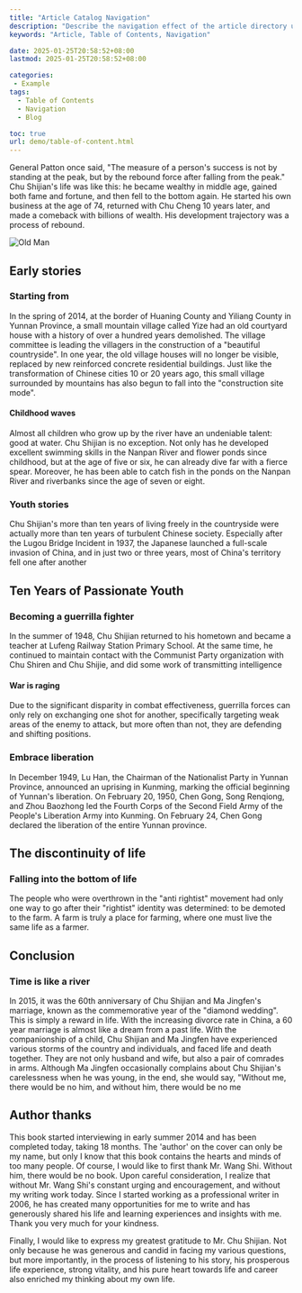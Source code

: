 ```yaml
---
title: "Article Catalog Navigation"
description: "Describe the navigation effect of the article directory under NexT theme."
keywords: "Article, Table of Contents, Navigation"

date: 2025-01-25T20:58:52+08:00
lastmod: 2025-01-25T20:58:52+08:00

categories:
 - Example
tags:
  - Table of Contents
  - Navigation
  - Blog

toc: true
url: demo/table-of-content.html
---
```


General Patton once said, "The measure of a person's success is not by standing at the peak, but by the rebound force after falling from the peak." Chu Shijian's life was like this: he became wealthy in middle age, gained both fame and fortune, and then fell to the bottom again. He started his own business at the age of 74, returned with Chu Cheng 10 years later, and made a comeback with billions of wealth. His development trajectory was a process of rebound.

<!--more-->

![Old Man](https://wfqqreader-1252317822.image.myqcloud.com/cover/568/814568/t6_814568.jpg)

## Early stories
### Starting from

In the spring of 2014, at the border of Huaning County and Yiliang County in Yunnan Province, a small mountain village called Yize had an old courtyard house with a history of over a hundred years demolished. The village committee is leading the villagers in the construction of a "beautiful countryside". In one year, the old village houses will no longer be visible, replaced by new reinforced concrete residential buildings. Just like the transformation of Chinese cities 10 or 20 years ago, this small village surrounded by mountains has also begun to fall into the "construction site mode".

#### Childhood waves

Almost all children who grow up by the river have an undeniable talent: good at water. Chu Shijian is no exception. Not only has he developed excellent swimming skills in the Nanpan River and flower ponds since childhood, but at the age of five or six, he can already dive far with a fierce spear. Moreover, he has been able to catch fish in the ponds on the Nanpan River and riverbanks since the age of seven or eight.

### Youth stories

Chu Shijian's more than ten years of living freely in the countryside were actually more than ten years of turbulent Chinese society. Especially after the Lugou Bridge Incident in 1937, the Japanese launched a full-scale invasion of China, and in just two or three years, most of China's territory fell one after another

## Ten Years of Passionate Youth
### Becoming a guerrilla fighter

In the summer of 1948, Chu Shijian returned to his hometown and became a teacher at Lufeng Railway Station Primary School. At the same time, he continued to maintain contact with the Communist Party organization with Chu Shiren and Chu Shijie, and did some work of transmitting intelligence

#### War is raging

Due to the significant disparity in combat effectiveness, guerrilla forces can only rely on exchanging one shot for another, specifically targeting weak areas of the enemy to attack, but more often than not, they are defending and shifting positions.

### Embrace liberation

In December 1949, Lu Han, the Chairman of the Nationalist Party in Yunnan Province, announced an uprising in Kunming, marking the official beginning of Yunnan's liberation. On February 20, 1950, Chen Gong, Song Renqiong, and Zhou Baozhong led the Fourth Corps of the Second Field Army of the People's Liberation Army into Kunming. On February 24, Chen Gong declared the liberation of the entire Yunnan province.

## The discontinuity of life
### Falling into the bottom of life

The people who were overthrown in the "anti rightist" movement had only one way to go after their "rightist" identity was determined: to be demoted to the farm. A farm is truly a place for farming, where one must live the same life as a farmer.

## Conclusion
### Time is like a river

In 2015, it was the 60th anniversary of Chu Shijian and Ma Jingfen's marriage, known as the commemorative year of the "diamond wedding". This is simply a reward in life. With the increasing divorce rate in China, a 60 year marriage is almost like a dream from a past life. With the companionship of a child, Chu Shijian and Ma Jingfen have experienced various storms of the country and individuals, and faced life and death together. They are not only husband and wife, but also a pair of comrades in arms. Although Ma Jingfen occasionally complains about Chu Shijian's carelessness when he was young, in the end, she would say, "Without me, there would be no him, and without him, there would be no me

## Author thanks

This book started interviewing in early summer 2014 and has been completed today, taking 18 months. The 'author' on the cover can only be my name, but only I know that this book contains the hearts and minds of too many people. Of course, I would like to first thank Mr. Wang Shi. Without him, there would be no book. Upon careful consideration, I realize that without Mr. Wang Shi's constant urging and encouragement, and without my writing work today. Since I started working as a professional writer in 2006, he has created many opportunities for me to write and has generously shared his life and learning experiences and insights with me. Thank you very much for your kindness.

Finally, I would like to express my greatest gratitude to Mr. Chu Shijian. Not only because he was generous and candid in facing my various questions, but more importantly, in the process of listening to his story, his prosperous life experience, strong vitality, and his pure heart towards life and career also enriched my thinking about my own life.